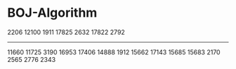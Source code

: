 # BOJ-Algorithm

2206 
12100 
1911
17825
2632
17822
2792

---

11660
11725
3190
16953
17406
14888
1912
15662
17143
15685
15683
2170
2565
2776
2343